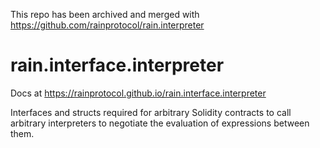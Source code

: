 This repo has been archived and merged with https://github.com/rainprotocol/rain.interpreter

# rain.interface.interpreter

Docs at https://rainprotocol.github.io/rain.interface.interpreter

Interfaces and structs required for arbitrary Solidity contracts to call
arbitrary interpreters to negotiate the evaluation of expressions between them.